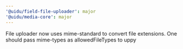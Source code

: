 ```yaml
---
'@uidu/field-file-uploader': major
'@uidu/media-core': major
---
```


File uploader now uses mime-standard to convert file extensions. One should pass mime-types as allowedFileTypes to uppy
